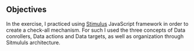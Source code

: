 ## Objectives

In the exercise, I practiced using [Stimulus](https://stimulus.hotwired.dev/) JavaScript framework in order to create a check-all mechanism.
For such I used the three concepts of Data conrollers, Data actions and Data targets, as well as organization through Sitmululs architecture.
